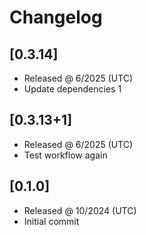 # Changelog

## [0.3.14]

- Released @ 6/2025 (UTC)
- Update dependencies 1

## [0.3.13+1]

- Released @ 6/2025 (UTC)
- Test workflow again

## [0.1.0]

- Released @ 10/2024 (UTC)
- Initial commit
